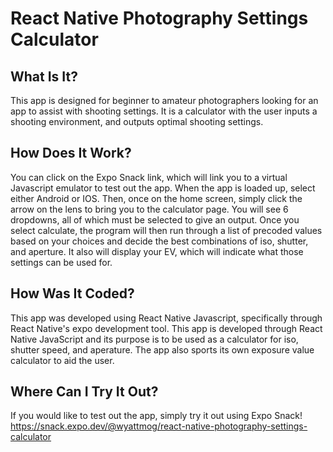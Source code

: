 # React Native Photography Settings Calculator
## What Is It?
This app is designed for beginner to amateur photographers looking for an app to assist with shooting settings. It is a calculator with the user inputs a shooting 
environment, and outputs optimal shooting settings. 
## How Does It Work?
You can click on the Expo Snack link, which will link you to a virtual Javascript emulator to test out the app. When the app is loaded up, select either Android or IOS. 
Then, once on the home screen, simply click the arrow on the lens to bring you to the calculator page. You will see 6 dropdowns, all of which must be selected to give an output. 
Once you select calculate, the program will then run through a list of precoded values based on your choices and decide the best combinations of iso, shutter, and aperture. 
It also will display your EV, which will indicate what those settings can be used for.
## How Was It Coded?
This app was developed using React Native Javascript, specifically through React Native's expo development tool. This app is developed through 
React Native JavaScript and its purpose is to be used as a calculator for iso, shutter speed, and aperature. The app also sports its own exposure value calculator to aid the user.   
## Where Can I Try It Out?
If you would like to test out the app, simply try it out using Expo Snack! https://snack.expo.dev/@wyattmog/react-native-photography-settings-calculator
